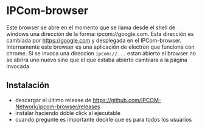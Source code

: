 # IPCom-browser

Este browser se abre en el momento que se llama desde el shell de windows una dirección de la forma: ipcom://google.com. Esta dirección es cambiada por https://google.com y desplegada en el IPCom-browser. Internamente este browser es una aplicación de electron que funciona con chrome. Si se invoca una direccion `ipcom://...` estan abierto el browser no se abrira uno nuevo sino que el que estaba abierto cambiara a la página invocada. 

## Instalación 

* descargar el último release de https://github.com/IPCOM-Network/ipcom-browser/releases
* instalar haciendo doble click al ejecutable 
* cuando pregunte es importante decirle que es para todos los usuarios 

